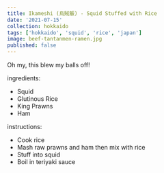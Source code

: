 ```yaml
---
title: Ikameshi (烏賊飯) - Squid Stuffed with Rice
date: '2021-07-15'
collection: hokkaido
tags: ['hokkaido', 'squid', 'rice', 'japan']
image: beef-tantanmen-ramen.jpg
published: false
---
```


Oh my, this blew my balls off!

ingredients:
 - Squid
 - Glutinous Rice
 - King Prawns
 - Ham

instructions:
 - Cook rice
 - Mash raw prawns and ham then mix with rice
 - Stuff into squid
 - Boil in teriyaki sauce